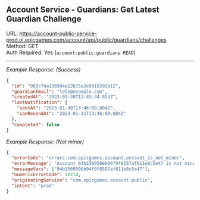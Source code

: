 ## Account Service - Guardians: Get Latest Guardian Challenge

URL: https://account-public-service-prod.ol.epicgames.com/account/api/public/guardians/challenges \
Method: GET \
Auth Required: Yes (`account:public:guardians READ`)

---

_Example Response: (Success)_

```json
{
  "id": "983cf4a136994a12b75a2e5618392b12",
  "guardianEmail": "lele@example.com",
  "createdAt": "2023-01-30T13:45:34.853Z",
  "lastNotification": {
    "sentAt": "2023-01-30T13:46:09.804Z",
    "canResendAt": "2023-01-31T13:46:09.804Z"
  },
  "completed": false
}
```

_Example Response: (Not minor)_

```json
{
  "errorCode": "errors.com.epicgames.account.account_is_not_minor",
  "errorMessage": "Account 94b1569506b04f9f8557af611e8c5e47 is not minor.",
  "messageVars": ["94b1569506b04f9f8557af611e8c5e47"],
  "numericErrorCode": 18214,
  "originatingService": "com.epicgames.account.public",
  "intent": "prod"
}
```

